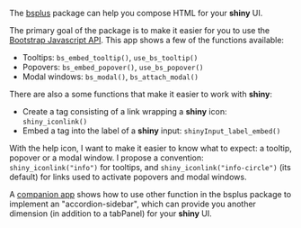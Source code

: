 The [bsplus](https://ijlyttle.github.io/bsplus) package can help you compose HTML for your **shiny** UI.

The primary goal of the package is to make it easier for you to use the [Bootstrap Javascript API](http://getbootstrap.com/javascript). This app shows a few of the functions available:

- Tooltips: `bs_embed_tooltip()`, `use_bs_tooltip()`
- Popovers: `bs_embed_popover()`, `use_bs_popover()`
- Modal windows: `bs_modal()`, `bs_attach_modal()`

There are also a some functions that make it easier to work with **shiny**:

- Create a tag consisting of a link wrapping a **shiny** icon: `shiny_iconlink()`
- Embed a tag into the label of a **shiny** input: `shinyInput_label_embed()`

With the help icon, I want to make it easier to know what to expect: a tooltip, popover or a modal window. I propose a convention: `shiny_iconlink("info")` for tooltips, and `shiny_iconlink("info-circle")` (its default) for links used to activate popovers and modal windows.

A [companion app](https://ijlyttle.shinyapps.io/accordion_sidebar_navbar/) shows how to use other function in the bsplus package to implement an "accordion-sidebar", which can provide you another dimension (in addition to a tabPanel) for your **shiny** UI.

